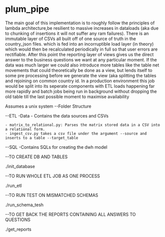 # plum_pipe

The main goal of this implementation is to roughly follow the principles of lambda architecture,be resilient to massive increases in dataloads (aka due to chunking
of insertions it will not suffer any ram failures). There is an immutable layer of CSVs all built off of one source of truth in the country_json files. 
which is fed into an incorruptible load layer (in theory) which would then be recalculated periodically in full so that user errors are rectifiable. 
After this point the reporting layer of views gives us the direct answer to the business questions we want at any particular moment. 
If the data was much larger we could also introduce more tables like the table net movements that could theoretically be done as a view, 
but lends itself to some pre processing before we generate the view (aka splitting the tables and rejoining on common country id. In a production environment
this job would be split into its seperate components with ETL loads happening far more rapidly and batch jobs being run in background without dropping the old table 
till the last possible moment to maximise availability


Assumes a unix system
--Folder Structure


--ETL
    -Data
    - Contains the data sources and CSVs

    - matrix_to_relational.py: Parses the matrix stored data in a CSV into a relational form.
    - ingest_csv.py takes a csv file under the argument --source and inserts to a table --target_table
--SQL 
    -Contains SQLs for creating the dwh model


--TO CREATE DB AND TABLES

./init_database

--TO RUN WHOLE ETL JOB AS ONE PROCESS

./run_etl

--TO RUN TEST ON MISMATCHED SCHEMAS

./run_schema_tesh

--TO GET BACK THE REPORTS CONTAINING ALL ANSWERS TO QUESTIONS

./get_reports

